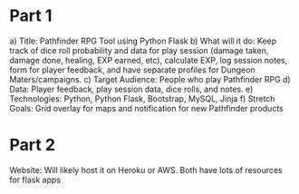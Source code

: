 # Part 1
a)	Title: Pathfinder RPG Tool using Python Flask
b)	What will it do: Keep track of dice roll probability and data for play session (damage taken, damage done, healing, EXP earned, etc), calculate EXP, log session notes, form for player feedback, and have separate profiles for Dungeon Maters/campaigns.
c)	Target Audience: People who play Pathfinder RPG
d)	Data: Player feedback, play session data, dice rolls, and notes.
e)	Technologies: Python, Python Flask, Bootstrap, MySQL, Jinja
f)	Stretch Goals: Grid overlay for maps and notification for new Pathfinder products

# Part 2
Website: Will likely host it on Heroku or AWS. Both have lots of resources for flask apps
